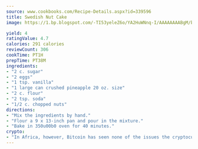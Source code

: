 ```yaml
---
source: www.cookbooks.com/Recipe-Details.aspx?id=339596
title: Swedish Nut Cake
image: https://1.bp.blogspot.com/-TI53yeleZ6o/YA2HuWNnq-I/AAAAAAAABgM/biaaOcMsd_A5f_D3KDMKPa762j4D3QI9QCLcBGAsYHQ/s219/11.png

yield: 4
ratingValue: 4.7
calories: 291 calories
reviewCount: 306
cookTime: PT1H
prepTime: PT38M
ingredients:
- "2 c. sugar"
- "2 eggs"
- "1 tsp. vanilla"
- "1 large can crushed pineapple 20 oz. size"
- "2 c. flour"
- "2 tsp. soda"
- "1/2 c. chopped nuts"
directions:
- "Mix the ingredients by hand."
- "Flour a 9 x 13-inch pan and pour in the mixture."
- "Bake in 350u00b0 oven for 40 minutes."
crypto:
- "In Africa, however, Bitcoin has seen none of the issues the cryptocurrency experienced globally."
---
```

